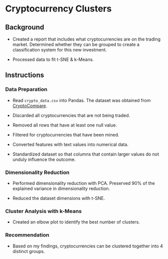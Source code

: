 # Cryptocurrency Clusters

## Background

* Created a report that includes what cryptocurrencies are on the trading market. Determined whether they can be grouped to create a classification system for this new investment.

* Processed data to fit t-SNE & k-Means. 

## Instructions

### Data Preparation

* Read `crypto_data.csv` into Pandas. The dataset was obtained from [CryptoCompare](https://min-api.cryptocompare.com/data/all/coinlist).

* Discarded all cryptocurrencies that are not being traded. 

* Removed all rows that have at least one null value.

* Filtered for cryptocurrencies that have been mined. 

* Converted features with text values into numerical data.

* Standardized dataset so that columns that contain larger values do not unduly influence the outcome.

### Dimensionality Reduction

* Performed dimensionality reduction with PCA. Preserved 90% of the explained variance in dimensionality reduction. 

* Reduced the dataset dimensions with t-SNE.

### Cluster Analysis with k-Means

* Created an elbow plot to identify the best number of clusters. 

### Recommendation

* Based on my findings, cryptocurrencies can be clustered together into 4 distinct groups.

